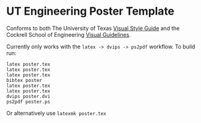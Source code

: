 # UT Engineering Poster Template

Conforms to both The University of Texas [Visual Style Guide](https://www.utexas.edu/brand-guidelines/visual-style-guide) and the Cockrell School of Engineering [Visual Guidelines](http://www.engr.utexas.edu/visualguidelines).

Currently only works with the `latex -> dvips -> ps2pdf` workflow.  To build run:

````
latex poster.tex
latex poster.tex
latex poster.tex
bibtex poster
latex poster.tex
latex poster.tex
dvips poster.dvi
ps2pdf poster.ps
````

Or alternatively use `latexmk poster.tex`
